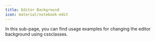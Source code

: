 ```yaml
---
title: Editor Background
icon: material/notebook-edit
---
```


In this sub-page, you can find usage examples for changing the editor background
using cssclasses.

